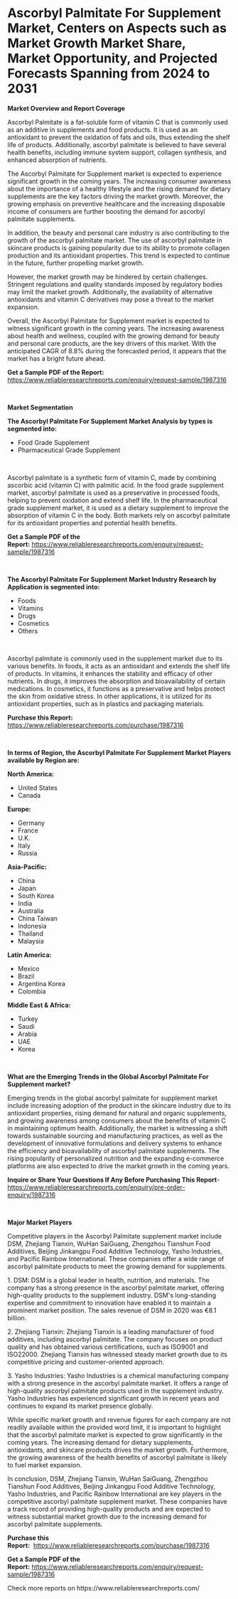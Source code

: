 <p><h1>Ascorbyl Palmitate For Supplement Market, Centers on Aspects such as Market Growth Market Share, Market Opportunity, and Projected Forecasts Spanning from 2024 to 2031</h1></p><p><strong>Market Overview and Report Coverage</strong></p>
<p><p>Ascorbyl Palmitate is a fat-soluble form of vitamin C that is commonly used as an additive in supplements and food products. It is used as an antioxidant to prevent the oxidation of fats and oils, thus extending the shelf life of products. Additionally, ascorbyl palmitate is believed to have several health benefits, including immune system support, collagen synthesis, and enhanced absorption of nutrients.</p><p>The Ascorbyl Palmitate for Supplement market is expected to experience significant growth in the coming years. The increasing consumer awareness about the importance of a healthy lifestyle and the rising demand for dietary supplements are the key factors driving the market growth. Moreover, the growing emphasis on preventive healthcare and the increasing disposable income of consumers are further boosting the demand for ascorbyl palmitate supplements.</p><p>In addition, the beauty and personal care industry is also contributing to the growth of the ascorbyl palmitate market. The use of ascorbyl palmitate in skincare products is gaining popularity due to its ability to promote collagen production and its antioxidant properties. This trend is expected to continue in the future, further propelling market growth.</p><p>However, the market growth may be hindered by certain challenges. Stringent regulations and quality standards imposed by regulatory bodies may limit the market growth. Additionally, the availability of alternative antioxidants and vitamin C derivatives may pose a threat to the market expansion.</p><p>Overall, the Ascorbyl Palmitate for Supplement market is expected to witness significant growth in the coming years. The increasing awareness about health and wellness, coupled with the growing demand for beauty and personal care products, are the key drivers of this market. With the anticipated CAGR of 8.8% during the forecasted period, it appears that the market has a bright future ahead.</p></p>
<p><strong>Get a Sample PDF of the Report:</strong> <a href="https://www.reliableresearchreports.com/enquiry/request-sample/1987316">https://www.reliableresearchreports.com/enquiry/request-sample/1987316</a></p>
<p>&nbsp;</p>
<p><strong>Market Segmentation</strong></p>
<p><strong>The Ascorbyl Palmitate For Supplement Market Analysis by types is segmented into:</strong></p>
<p><ul><li>Food Grade Supplement</li><li>Pharmaceutical Grade Supplement</li></ul></p>
<p>&nbsp;</p>
<p><p>Ascorbyl palmitate is a synthetic form of vitamin C, made by combining ascorbic acid (vitamin C) with palmitic acid. In the food grade supplement market, ascorbyl palmitate is used as a preservative in processed foods, helping to prevent oxidation and extend shelf life. In the pharmaceutical grade supplement market, it is used as a dietary supplement to improve the absorption of vitamin C in the body. Both markets rely on ascorbyl palmitate for its antioxidant properties and potential health benefits.</p></p>
<p><strong>Get a Sample PDF of the Report:</strong>&nbsp;<a href="https://www.reliableresearchreports.com/enquiry/request-sample/1987316">https://www.reliableresearchreports.com/enquiry/request-sample/1987316</a></p>
<p>&nbsp;</p>
<p><strong>The Ascorbyl Palmitate For Supplement Market Industry Research by Application is segmented into:</strong></p>
<p><ul><li>Foods</li><li>Vitamins</li><li>Drugs</li><li>Cosmetics</li><li>Others</li></ul></p>
<p>&nbsp;</p>
<p><p>Ascorbyl palmitate is commonly used in the supplement market due to its various benefits. In foods, it acts as an antioxidant and extends the shelf life of products. In vitamins, it enhances the stability and efficacy of other nutrients. In drugs, it improves the absorption and bioavailability of certain medications. In cosmetics, it functions as a preservative and helps protect the skin from oxidative stress. In other applications, it is utilized for its antioxidant properties, such as in plastics and packaging materials.</p></p>
<p><strong>Purchase this Report:</strong>&nbsp; <a href="https://www.reliableresearchreports.com/purchase/1987316">https://www.reliableresearchreports.com/purchase/1987316</a></p>
<p>&nbsp;</p>
<p><strong>In terms of Region, the Ascorbyl Palmitate For Supplement Market Players available by Region are:</strong></p>
<p>
    <p> <strong> North America: </strong>
        <ul>
            <li>United States</li>
            <li>Canada</li>
        </ul>
        </p> 
    <p> <strong> Europe: </strong>
        <ul>
            <li>Germany</li>
            <li>France</li>
            <li>U.K.</li>
            <li>Italy</li>
            <li>Russia</li>
        </ul>
        </p> 
    <p> <strong> Asia-Pacific: </strong>
        <ul>
            <li>China</li>
            <li>Japan</li>
            <li>South Korea</li>
            <li>India</li>
            <li>Australia</li>
            <li>China Taiwan</li>
            <li>Indonesia</li>
            <li>Thailand</li>
            <li>Malaysia</li>
        </ul>
        </p> 
    <p> <strong> Latin America: </strong>
        <ul>
            <li>Mexico</li>
            <li>Brazil</li>
            <li>Argentina Korea</li>
            <li>Colombia</li>
        </ul>
        </p> 
    <p> <strong> Middle East & Africa: </strong>
        <ul>
            <li>Turkey</li>
            <li>Saudi</li>
            <li>Arabia</li>
            <li>UAE</li>
            <li>Korea</li>
        </ul>
    </p>
    </p>
<p>&nbsp;</p>
<p><strong>What are the Emerging Trends in the Global Ascorbyl Palmitate For Supplement market?</strong></p>
<p><p>Emerging trends in the global ascorbyl palmitate for supplement market include increasing adoption of the product in the skincare industry due to its antioxidant properties, rising demand for natural and organic supplements, and growing awareness among consumers about the benefits of vitamin C in maintaining optimum health. Additionally, the market is witnessing a shift towards sustainable sourcing and manufacturing practices, as well as the development of innovative formulations and delivery systems to enhance the efficiency and bioavailability of ascorbyl palmitate supplements. The rising popularity of personalized nutrition and the expanding e-commerce platforms are also expected to drive the market growth in the coming years.</p></p>
<p><strong>Inquire or Share Your Questions If Any Before Purchasing This Report</strong>- <a href="https://www.reliableresearchreports.com/enquiry/pre-order-enquiry/1987316">https://www.reliableresearchreports.com/enquiry/pre-order-enquiry/1987316</a></p>
<p>&nbsp;</p>
<p><strong>Major Market Players</strong></p>
<p><p>Competitive players in the Ascorbyl Palmitate supplement market include DSM, Zhejiang Tianxin, WuHan SaiGuang, Zhengzhou Tianshun Food Additives, Beijing Jinkangpu Food Additive Technology, Yasho Industries, and Pacific Rainbow International. These companies offer a wide range of ascorbyl palmitate products to meet the growing demand for supplements.</p><p>1. DSM: DSM is a global leader in health, nutrition, and materials. The company has a strong presence in the ascorbyl palmitate market, offering high-quality products to the supplement industry. DSM's long-standing expertise and commitment to innovation have enabled it to maintain a prominent market position. The sales revenue of DSM in 2020 was €8.1 billion.</p><p>2. Zhejiang Tianxin: Zhejiang Tianxin is a leading manufacturer of food additives, including ascorbyl palmitate. The company focuses on product quality and has obtained various certifications, such as ISO9001 and ISO22000. Zhejiang Tianxin has witnessed steady market growth due to its competitive pricing and customer-oriented approach.</p><p>3. Yasho Industries: Yasho Industries is a chemical manufacturing company with a strong presence in the ascorbyl palmitate market. It offers a range of high-quality ascorbyl palmitate products used in the supplement industry. Yasho Industries has experienced significant growth in recent years and continues to expand its market presence globally.</p><p>While specific market growth and revenue figures for each company are not readily available within the provided word limit, it is important to highlight that the ascorbyl palmitate market is expected to grow significantly in the coming years. The increasing demand for dietary supplements, antioxidants, and skincare products drives the market growth. Furthermore, the growing awareness of the health benefits of ascorbyl palmitate is likely to fuel market expansion.</p><p>In conclusion, DSM, Zhejiang Tianxin, WuHan SaiGuang, Zhengzhou Tianshun Food Additives, Beijing Jinkangpu Food Additive Technology, Yasho Industries, and Pacific Rainbow International are key players in the competitive ascorbyl palmitate supplement market. These companies have a track record of providing high-quality products and are expected to witness substantial market growth due to the increasing demand for ascorbyl palmitate supplements.</p></p>
<p><strong>Purchase this Report:</strong>&nbsp;&nbsp;<a href="https://www.reliableresearchreports.com/purchase/1987316">https://www.reliableresearchreports.com/purchase/1987316</a></p>
<p></p>
<p><strong>Get a Sample PDF of the Report:</strong>&nbsp;<a href="https://www.reliableresearchreports.com/enquiry/request-sample/1987316">https://www.reliableresearchreports.com/enquiry/request-sample/1987316</a></p>
<p>Check more reports on https://www.reliableresearchreports.com/</p>